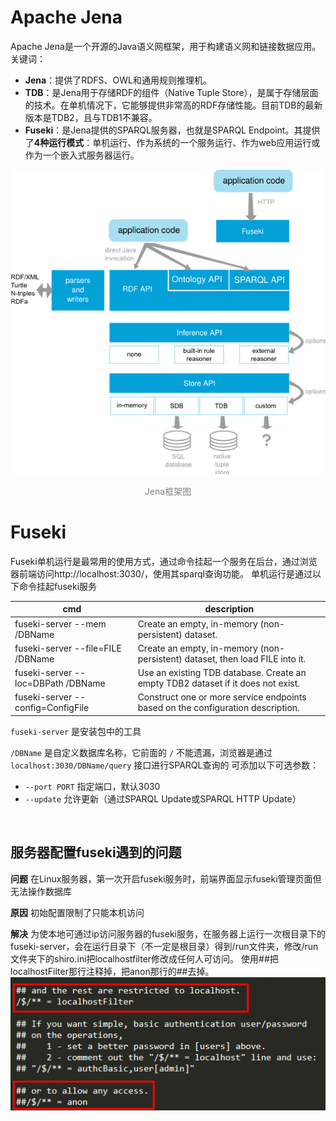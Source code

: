 # Apache Jena
Apache Jena是一个开源的Java语义网框架，用于构建语义网和链接数据应用。
关键词：

- **Jena**：提供了RDFS、OWL和通用规则推理机。
- **TDB**：是Jena用于存储RDF的组件（Native Tuple Store），是属于存储层面的技术。在单机情况下，它能够提供非常高的RDF存储性能。目前TDB的最新版本是TDB2，且与TDB1不兼容。
- **Fuseki**：是Jena提供的SPARQL服务器，也就是SPARQL Endpoint。其提供了**4种运行模式**：单机运行、作为系统的一个服务运行、作为web应用运行或作为一个嵌入式服务器运行。

![image.png](images\Jena_architecture.png)
<font color=Gray><center>Jena框架图</center></font>

# Fuseki
Fuseki单机运行是最常用的使用方式，通过命令挂起一个服务在后台，通过浏览器前端访问http://localhost:3030/，使用其sparql查询功能。
单机运行是通过以下命令挂起fuseki服务



| cmd                                | description                                                  |
| ---------------------------------- | ------------------------------------------------------------ |
| fuseki-server --mem /DBName        | Create an empty, in-memory (non-persistent) dataset.         |
| fuseki-server --file=FILE /DBName  | Create an empty, in-memory (non-persistent) dataset, then load FILE into it. |
| fuseki-server --loc=DBPath /DBName | Use an existing TDB database. Create an empty TDB2 dataset if it does not exist. |
| fuseki-server --config=ConfigFile  | Construct one or more service endpoints based on the configuration description. |


`fuseki-server` 是安装包中的工具

`/DBName` 是自定义数据库名称，它前面的 `/` 不能遗漏，浏览器是通过 `localhost:3030/DBName/query` 接口进行SPARQL查询的
可添加以下可选参数：

- `--port PORT` 指定端口，默认3030
- `--update` 允许更新（通过SPARQL Update或SPARQL HTTP Update）

<br>

## 服务器配置fuseki遇到的问题

**问题**
在Linux服务器，第一次开启fuseki服务时，前端界面显示fuseki管理页面但无法操作数据库

**原因**
初始配置限制了只能本机访问

**解决**
为使本地可通过ip访问服务器的fuseki服务，在服务器上运行一次根目录下的fuseki-server，会在运行目录下（不一定是根目录）得到/run文件夹，修改/run文件夹下的shiro.ini把localhostfilter修改成任何人可访问。
使用##把localhostFilter那行注释掉，把anon那行的##去掉。
![image.png](images\fuseki_server_properties.png)